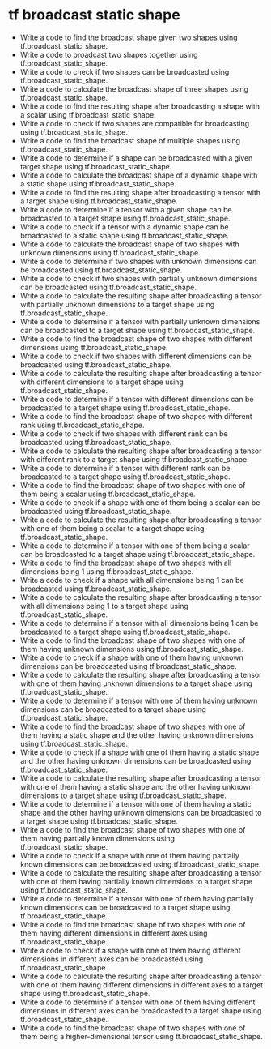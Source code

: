 # tf broadcast static shape

- Write a code to find the broadcast shape given two shapes using tf.broadcast_static_shape.
- Write a code to broadcast two shapes together using tf.broadcast_static_shape.
- Write a code to check if two shapes can be broadcasted using tf.broadcast_static_shape.
- Write a code to calculate the broadcast shape of three shapes using tf.broadcast_static_shape.
- Write a code to find the resulting shape after broadcasting a shape with a scalar using tf.broadcast_static_shape.
- Write a code to check if two shapes are compatible for broadcasting using tf.broadcast_static_shape.
- Write a code to find the broadcast shape of multiple shapes using tf.broadcast_static_shape.
- Write a code to determine if a shape can be broadcasted with a given target shape using tf.broadcast_static_shape.
- Write a code to calculate the broadcast shape of a dynamic shape with a static shape using tf.broadcast_static_shape.
- Write a code to find the resulting shape after broadcasting a tensor with a target shape using tf.broadcast_static_shape.
- Write a code to determine if a tensor with a given shape can be broadcasted to a target shape using tf.broadcast_static_shape.
- Write a code to check if a tensor with a dynamic shape can be broadcasted to a static shape using tf.broadcast_static_shape.
- Write a code to calculate the broadcast shape of two shapes with unknown dimensions using tf.broadcast_static_shape.
- Write a code to determine if two shapes with unknown dimensions can be broadcasted using tf.broadcast_static_shape.
- Write a code to check if two shapes with partially unknown dimensions can be broadcasted using tf.broadcast_static_shape.
- Write a code to calculate the resulting shape after broadcasting a tensor with partially unknown dimensions to a target shape using tf.broadcast_static_shape.
- Write a code to determine if a tensor with partially unknown dimensions can be broadcasted to a target shape using tf.broadcast_static_shape.
- Write a code to find the broadcast shape of two shapes with different dimensions using tf.broadcast_static_shape.
- Write a code to check if two shapes with different dimensions can be broadcasted using tf.broadcast_static_shape.
- Write a code to calculate the resulting shape after broadcasting a tensor with different dimensions to a target shape using tf.broadcast_static_shape.
- Write a code to determine if a tensor with different dimensions can be broadcasted to a target shape using tf.broadcast_static_shape.
- Write a code to find the broadcast shape of two shapes with different rank using tf.broadcast_static_shape.
- Write a code to check if two shapes with different rank can be broadcasted using tf.broadcast_static_shape.
- Write a code to calculate the resulting shape after broadcasting a tensor with different rank to a target shape using tf.broadcast_static_shape.
- Write a code to determine if a tensor with different rank can be broadcasted to a target shape using tf.broadcast_static_shape.
- Write a code to find the broadcast shape of two shapes with one of them being a scalar using tf.broadcast_static_shape.
- Write a code to check if a shape with one of them being a scalar can be broadcasted using tf.broadcast_static_shape.
- Write a code to calculate the resulting shape after broadcasting a tensor with one of them being a scalar to a target shape using tf.broadcast_static_shape.
- Write a code to determine if a tensor with one of them being a scalar can be broadcasted to a target shape using tf.broadcast_static_shape.
- Write a code to find the broadcast shape of two shapes with all dimensions being 1 using tf.broadcast_static_shape.
- Write a code to check if a shape with all dimensions being 1 can be broadcasted using tf.broadcast_static_shape.
- Write a code to calculate the resulting shape after broadcasting a tensor with all dimensions being 1 to a target shape using tf.broadcast_static_shape.
- Write a code to determine if a tensor with all dimensions being 1 can be broadcasted to a target shape using tf.broadcast_static_shape.
- Write a code to find the broadcast shape of two shapes with one of them having unknown dimensions using tf.broadcast_static_shape.
- Write a code to check if a shape with one of them having unknown dimensions can be broadcasted using tf.broadcast_static_shape.
- Write a code to calculate the resulting shape after broadcasting a tensor with one of them having unknown dimensions to a target shape using tf.broadcast_static_shape.
- Write a code to determine if a tensor with one of them having unknown dimensions can be broadcasted to a target shape using tf.broadcast_static_shape.
- Write a code to find the broadcast shape of two shapes with one of them having a static shape and the other having unknown dimensions using tf.broadcast_static_shape.
- Write a code to check if a shape with one of them having a static shape and the other having unknown dimensions can be broadcasted using tf.broadcast_static_shape.
- Write a code to calculate the resulting shape after broadcasting a tensor with one of them having a static shape and the other having unknown dimensions to a target shape using tf.broadcast_static_shape.
- Write a code to determine if a tensor with one of them having a static shape and the other having unknown dimensions can be broadcasted to a target shape using tf.broadcast_static_shape.
- Write a code to find the broadcast shape of two shapes with one of them having partially known dimensions using tf.broadcast_static_shape.
- Write a code to check if a shape with one of them having partially known dimensions can be broadcasted using tf.broadcast_static_shape.
- Write a code to calculate the resulting shape after broadcasting a tensor with one of them having partially known dimensions to a target shape using tf.broadcast_static_shape.
- Write a code to determine if a tensor with one of them having partially known dimensions can be broadcasted to a target shape using tf.broadcast_static_shape.
- Write a code to find the broadcast shape of two shapes with one of them having different dimensions in different axes using tf.broadcast_static_shape.
- Write a code to check if a shape with one of them having different dimensions in different axes can be broadcasted using tf.broadcast_static_shape.
- Write a code to calculate the resulting shape after broadcasting a tensor with one of them having different dimensions in different axes to a target shape using tf.broadcast_static_shape.
- Write a code to determine if a tensor with one of them having different dimensions in different axes can be broadcasted to a target shape using tf.broadcast_static_shape.
- Write a code to find the broadcast shape of two shapes with one of them being a higher-dimensional tensor using tf.broadcast_static_shape.